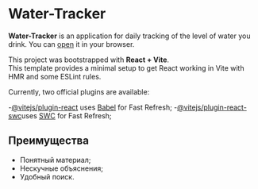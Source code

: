 # Water-Tracker

**Water-Tracker** is an application for daily tracking of the level of water you drink.
You can [open](https://github.com/OhWellNevermind/water-tracker?tab=readme-ov-file) it in your browser.

This project was bootstrapped with **React + Vite**.
<br>
This template provides a minimal setup to get React working in Vite with HMR and some ESLint rules.

Currently, two official plugins are available:

-<a href="https://github.com/vitejs/vite-plugin-react/blob/main/packages/plugin-react/README.md">@vitejs/plugin-react</a> uses <a href="https://babeljs.io/" rel="nofollow">Babel</a> for Fast Refresh; -<a href="https://github.com/vitejs/vite-plugin-react-swc">@vitejs/plugin-react-swc</a>uses <a href="https://swc.rs/" rel="nofollow">SWC</a> for Fast Refresh;

## Преимущества

- Понятный материал;
- Нескучные объяснения;
- Удобный поиск.
